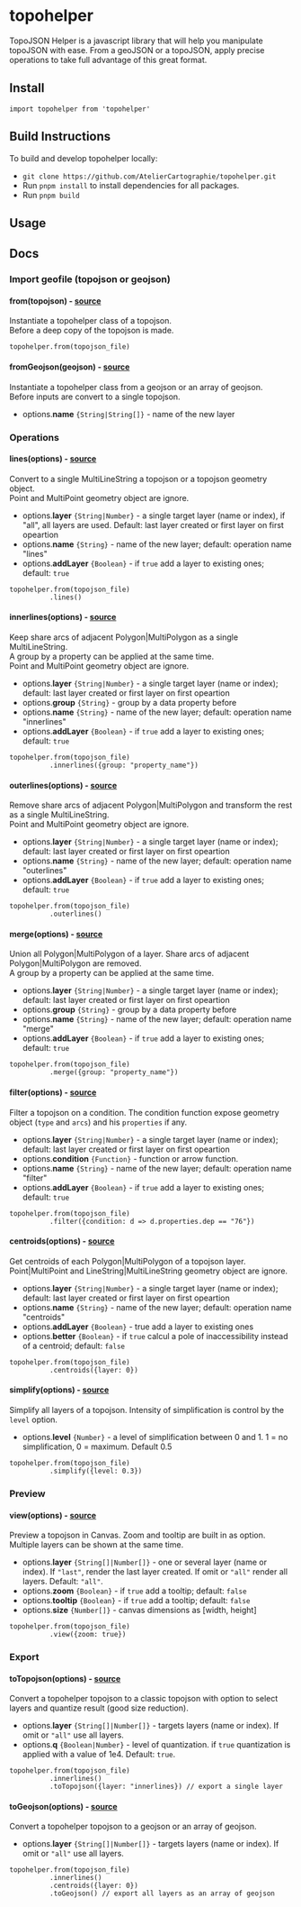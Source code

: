 # topohelper
TopoJSON Helper is a javascript library that will help you manipulate topoJSON with ease. From a geoJSON or a topoJSON, apply precise operations to take full advantage of this great format.

## Install
`import topohelper from 'topohelper'`

## Build Instructions
To build and develop topohelper locally:
+ `git clone https://github.com/AtelierCartographie/topohelper.git`
+ Run `pnpm install` to install dependencies for all packages.
+ Run `pnpm build`


## Usage

## Docs
### Import geofile (topojson or geojson)
#### from(topojson) - [source](https://github.com/AtelierCartographie/topohelper/blob/main/src/format/fromTopojson.js)
Instantiate a topohelper class of a topojson.   
Before a deep copy of the topojson is made.
```
topohelper.from(topojson_file)
```

#### fromGeojson(geojson) - [source](https://github.com/AtelierCartographie/topohelper/blob/main/src/format/fromGeojson.js)
Instantiate a topohelper class from a geojson or an array of geojson.   
Before inputs are convert to a single topojson.
+ options.**name** `{String|String[]}` - name of the new layer

### Operations
#### lines(options) - [source](https://github.com/AtelierCartographie/topohelper/blob/main/src/lines.js)
Convert to a single MultiLineString a topojson or a topojson geometry object.   
Point and MultiPoint geometry object are ignore.
+ options.**layer** `{String|Number}` - a single target layer (name or index), if "all", all layers are used. Default: last layer created or first layer on first opeartion
+ options.**name** `{String}` - name of the new layer; default: operation name "lines"
+ options.**addLayer** `{Boolean}` - if `true` add a layer to existing ones; default: `true`

```
topohelper.from(topojson_file)
          .lines()
```

#### innerlines(options) - [source](https://github.com/AtelierCartographie/topohelper/blob/main/src/innerlines.js)
Keep share arcs of adjacent Polygon|MultiPolygon as a single MultiLineString.   
A group by a property can be applied at the same time.   
Point and MultiPoint geometry object are ignore.
+ options.**layer** `{String|Number}` - a single target layer (name or index); default: last layer created or first layer on first opeartion
+ options.**group** `{String}` - group by a data property before
+ options.**name** `{String}` - name of the new layer; default: operation name "innerlines"
+ options.**addLayer** `{Boolean}` - if `true` add a layer to existing ones; default: `true`

```
topohelper.from(topojson_file)
          .innerlines({group: "property_name"})
```

#### outerlines(options) - [source](https://github.com/AtelierCartographie/topohelper/blob/main/src/outerlines.js)
Remove share arcs of adjacent Polygon|MultiPolygon and transform the rest as a single MultiLineString.   
Point and MultiPoint geometry object are ignore.
+ options.**layer** `{String|Number}` - a single target layer (name or index); default: last layer created or first layer on first opeartion
+ options.**name** `{String}` - name of the new layer; default: operation name "outerlines"
+ options.**addLayer** `{Boolean}` - if `true` add a layer to existing ones; default: `true`

```
topohelper.from(topojson_file)
          .outerlines()
```

#### merge(options) - [source](https://github.com/AtelierCartographie/topohelper/blob/main/src/merge.js)
Union all Polygon|MultiPolygon of a layer. Share arcs of adjacent Polygon|MultiPolygon are removed.   
A group by a property can be applied at the same time.
+ options.**layer** `{String|Number}` - a single target layer (name or index); default: last layer created or first layer on first opeartion
+ options.**group** `{String}` - group by a data property before
+ options.**name** `{String}` - name of the new layer; default: operation name "merge"
+ options.**addLayer** `{Boolean}` - if `true` add a layer to existing ones; default: `true`

```
topohelper.from(topojson_file)
          .merge({group: "property_name"})
```

#### filter(options) - [source](https://github.com/AtelierCartographie/topohelper/blob/main/src/filter.js)
Filter a topojson on a condition. The condition function expose geometry object (`type` and `arcs`) and his `properties` if any.
+ options.**layer** `{String|Number}` - a single target layer (name or index); default: last layer created or first layer on first opeartion
+ options.**condition** `{Function}` - function or arrow function.
+ options.**name** `{String}` - name of the new layer; default: operation name "filter"
+ options.**addLayer** `{Boolean}` - if `true` add a layer to existing ones; default: `true`

```
topohelper.from(topojson_file)
          .filter({condition: d => d.properties.dep == "76"})
```

#### centroids(options) - [source](https://github.com/AtelierCartographie/topohelper/blob/main/src/centroids.js)
Get centroids of each Polygon|MultiPolygon of a topojson layer.   
Point|MultiPoint and LineString|MultiLineString geometry object are ignore.
+ options.**layer** `{String|Number}` - a single target layer (name or index); default: last layer created or first layer on first opeartion
+ options.**name** `{String}` - name of the new layer; default: operation name "centroids"
+ options.**addLayer** `{Boolean}` - true add a layer to existing ones
+ options.**better** `{Boolean}` - if `true` calcul a pole of inaccessibility instead of a centroid; default: `false`

```
topohelper.from(topojson_file)
          .centroids({layer: 0})
```

#### simplify(options) - [source](https://github.com/AtelierCartographie/topohelper/blob/main/src/simplify.js)
Simplify all layers of a topojson. Intensity of simplification is control by the `level` option.
+ options.**level** `{Number}` - a level of simplification between 0 and 1. 1 = no simplification, 0 = maximum. Default 0.5

```
topohelper.from(topojson_file)
          .simplify({level: 0.3})
```

### Preview
#### view(options) - [source](https://github.com/AtelierCartographie/topohelper/blob/main/src/view.js)
Preview a topojson in Canvas. Zoom and tooltip are built in as option.   
Multiple layers can be shown at the same time.
+ options.**layer** `{String[]|Number[]}` - one or several layer (name or index). If `"last"`, render the last layer created. If omit or `"all"` render all layers. Default: `"all"`.
+ options.**zoom** `{Boolean}` - if `true` add a tooltip; default: `false`
+ options.**tooltip** `{Boolean}` - if `true` add a tooltip; default: `false`
+ options.**size** `{Number[]}` - canvas dimensions as [width, height]

```
topohelper.from(topojson_file)
          .view({zoom: true})
```

### Export
#### toTopojson(options) - [source](https://github.com/AtelierCartographie/topohelper/blob/main/src/format/toTopojson.js)
Convert a topohelper topojson to a classic topojson with option to select layers and quantize result (good size reduction).
+ options.**layer** `{String[]|Number[]}` - targets layers (name or index). If omit or `"all"` use all layers.
+ options.**q** `{Boolean|Number}` - level of quantization. if `true` quantization is applied with a value of 1e4. Default: `true`.

```
topohelper.from(topojson_file)
          .innerlines()
          .toTopojson({layer: "innerlines}) // export a single layer
```

#### toGeojson(options) - [source](https://github.com/AtelierCartographie/topohelper/blob/main/src/format/toGeojson.js)
Convert a topohelper topojson to a geojson or an array of geojson.
+ options.**layer** `{String[]|Number[]}` - targets layers (name or index). If omit or `"all"` use all layers.

```
topohelper.from(topojson_file)
          .innerlines()
          .centroids({layer: 0})
          .toGeojson() // export all layers as an array of geojson
```